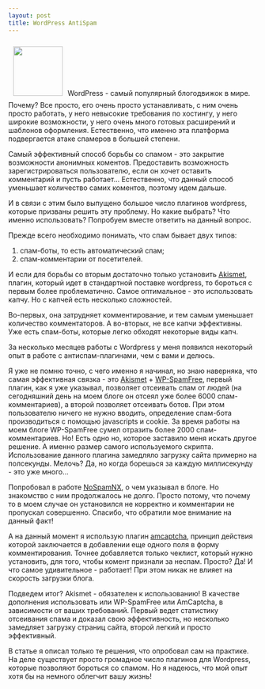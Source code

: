 ```yaml
--- 
layout: post
title: WordPress AntiSpam
---
```

<a href="http://static.juev.ru/2010/01/Wordpress.png"><img class="alignleft size-full wp-image-851" style="margin: 10px;" title="Wordpress" src="http://static.juev.ru/2010/01/Wordpress-e1262689022533.png" alt="" width="100" height="100" /></a>WordPress - самый популярный блогодвижок в мире. Почему? Все просто, его очень просто устанавливать, с ним очень просто работать, у него невысокие требования по хостингу, у него широкие возможности, у него очень много готовых расширений и шаблонов оформления. Естественно, что именно эта платформа подвергается атаке спамеров в большей степени.

Самый эффективный способ борьбы со спамом - это закрытие возможности анонимных коментов. Предоставить возможность зарегистрироваться пользователю, если он хочет оставить комментарий и пусть работает... Естественно, что данный способ уменьшает количество самих коментов, поэтому идем дальше.

И в связи с этим было выпущено большое число плагинов wordpress, которые призваны решить эту проблему. Но какие выбрать? Что именно использовать? Попробуем вместе ответить на данный вопрос.

<!--more-->Прежде всего необходимо понимать, что спам бывает двух типов:
<ol>
	<li>спам-боты, то есть автоматический спам;</li>
	<li>спам-комментарии от посетителей.</li>
</ol>
И если для борьбы со вторым достаточно только установить <a href="http://wordpress.org/extend/plugins/akismet/">Akismet</a>, плагин, который идет в стандартной поставке wordpress, то бороться с первым более проблематично. Самое оптимальное - это использовать капчу. Но с капчей есть несколько сложностей.

Во-первых, она затрудняет комментирование, и тем самым уменьшает количество комментаторов. А во-вторых, не все капчи эффективны. Уже есть спам-боты, которые легко обходят некоторые виды капч.

За несколько месяцев работы с Wordpress у меня появился некоторый опыт в работе с антиспам-плагинами, чем с вами и делюсь.

Я уже не помню точно, с чего именно я начинал, но знаю наверняка, что самая эффективная связка - это <a href="http://wordpress.org/extend/plugins/akismet/">Akismet</a> + <a href="http://wordpress.org/extend/plugins/wp-spamfree/">WP-SpamFree</a>, первый плагин, как я уже указывал, позволяет отсеивать спам от людей (на сегодняшний день на моем блоге он отсеял уже более 6000 спам-комментариев), а второй позволяет отсеивать ботов. При этом пользователю ничего не нужно вводить, определение спам-бота производиться с помощью javascripts и cookie. За время работы на моем блоге WP-SpamFree сумел отразить более 2000 спам-комментариев. Но! Есть одно но, которое заставило меня искать другое решение. А именно размер самого используемого скрипта. Использование данного плагина замедляло загрузку сайта примерно на полсекунды. Мелочь? Да, но когда борешься за каждую миллисекунду - это уже много...

Попробовал в работе <a href="http://wordpress.org/extend/plugins/nospamnx/">NoSpamNX</a>, о чем указывал в блоге. Но знакомство с ним продолжалось не долго. Просто потому, что почему то в моем случае он установился не корректно и комментарии не пропускал совершенно. Спасибо, что обратили мое внимание на данный факт!

А на данный момент я использую плагин <a href="http://wordpress.org/extend/plugins/amcaptcha/">amcaptcha</a>, принцип действия которой заключается в добавлении еще одного поля в форму комментирования. Точнее добавляется только чеклист, который нужно установить, для того, чтобы комент признали за неспам. Просто? Да! И что самое удивительное - работает! При этом никак не влияет на скорость загрузки блога.

Подведем итог? Akismet - обязателен к использованию! В качестве дополнения использовать или WP-SpamFree или AmCaptcha, в зависимости от ваших требований. Первый ведет статистику отсеивания спама и доказал свою эффективность, но несколько замедляет загрузку страниц сайта, второй легкий и просто эффективный.

В статье я описал только те решения, что опробовал сам на практике. На деле существует просто громадное число плагинов для Wordpress, которые позволяют бороться со спамом. Но я надеюсь, что мой опыт хотя бы на немного облегчит вашу жизнь!
